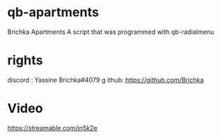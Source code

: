 # qb-apartments 
Brichka Apartments A script that was programmed with qb-radialmenu 

# rights
discord : Yassine Brichka#4079 g
ithub: https://github.com/Brichka

# Video
https://streamable.com/jn5k2e

